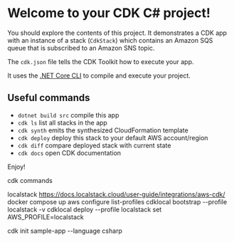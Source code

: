 # Welcome to your CDK C# project!

You should explore the contents of this project. It demonstrates a CDK app with an instance of a stack (`CdkStack`)
which contains an Amazon SQS queue that is subscribed to an Amazon SNS topic.

The `cdk.json` file tells the CDK Toolkit how to execute your app.

It uses the [.NET Core CLI](https://docs.microsoft.com/dotnet/articles/core/) to compile and execute your project.

## Useful commands

* `dotnet build src` compile this app
* `cdk ls`           list all stacks in the app
* `cdk synth`       emits the synthesized CloudFormation template
* `cdk deploy`      deploy this stack to your default AWS account/region
* `cdk diff`        compare deployed stack with current state
* `cdk docs`        open CDK documentation

Enjoy!



cdk commands

localstack
https://docs.localstack.cloud/user-guide/integrations/aws-cdk/
docker compose up
aws configure list-profiles
cdklocal bootstrap --profile localstack -v
cdklocal deploy --profile localstack
set AWS_PROFILE=localstack

cdk init sample-app --language csharp
